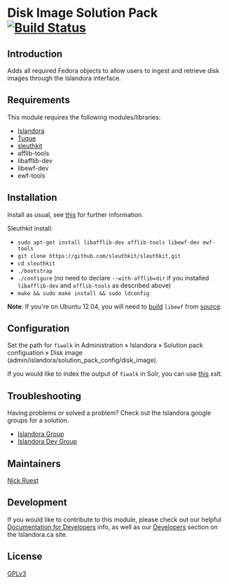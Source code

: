 # Disk Image Solution Pack [![Build Status](https://travis-ci.org/ruebot/islandora_solution_pack_disk_image.png?branch=7.x)](https://travis-ci.org/ruebot/islandora_solution_pack_disk_image)

## Introduction

Adds all required Fedora objects to allow users to ingest and retrieve disk images through the Islandora interface.

## Requirements

This module requires the following modules/libraries:

* [Islandora](https://github.com/islandora/islandora)
* [Tuque](https://github.com/islandora/tuque)
* [sleuthkit](https://github.com/sleuthkit/sleuthkit)
* afflib-tools
* libafflib-dev
* libewf-dev
* ewf-tools

## Installation

Install as usual, see [this](https://drupal.org/documentation/install/modules-themes/modules-7) for further information.

Sleuthkit install:

* `sudo apt-get install libafflib-dev afflib-tools libewf-dev ewf-tools`
* `git clone https://github.com/sleuthkit/sleuthkit.git`
* `cd sleuthkit`
* `./bootstrap`
* `./configure` (no need to declare `--with-afflib=dir` if you installed `libafflib-dev` and `afflib-tools` as described above)
* `make && sudo make install && sudo ldconfig`

**Note**: If you're on Ubuntu 12.04, you will need to [build](https://github.com/libyal/libewf/wiki/Building#using-debian-package-tools-deb) `libewf` from [source](https://github.com/libyal/libewf).

## Configuration

Set the path for `fiwalk` in Administration » Islandora » Solution pack configuation » Disk image (admin/islandora/solution_pack_config/disk_image).

If you would like to index the output of `fiwalk` in Solr, you can use [this](https://github.com/yorkulibraries/basic-solr-config/blob/kappa/islandora_transforms/slurp_all_DFXML_to_solr.xslt) xslt.

## Troubleshooting

Having problems or solved a problem? Check out the Islandora google groups for a solution.

* [Islandora Group](https://groups.google.com/forum/?hl=en&fromgroups#!forum/islandora)
* [Islandora Dev Group](https://groups.google.com/forum/?hl=en&fromgroups#!forum/islandora-dev)

## Maintainers

[Nick Ruest](https://github.com/ruebot)

## Development

If you would like to contribute to this module, please check out our helpful [Documentation for Developers](https://github.com/Islandora/islandora/wiki#wiki-documentation-for-developers) info, as well as our [Developers](http://islandora.ca/developers) section on the Islandora.ca site.

## License

[GPLv3](http://www.gnu.org/licenses/gpl-3.0.txt)
